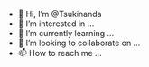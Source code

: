 - 👋 Hi, I’m @Tsukinanda
- 👀 I’m interested in ...
- 🌱 I’m currently learning ...
- 💞️ I’m looking to collaborate on ...
- 📫 How to reach me ...

<!---
Tsukinanda/Tsukinanda is a ✨ special ✨ repository because its `README.md` (this file) appears on your GitHub profile.
You can click the Preview link to take a look at your changes.
--->
